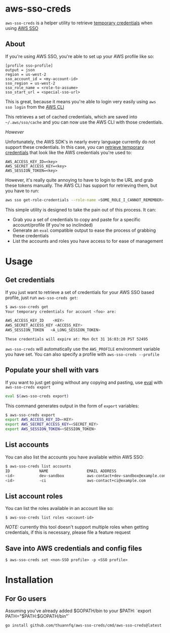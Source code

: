 # aws-sso-creds

`aws-sso-creds` is a helper utility to retrieve [temporary credentials](https://docs.aws.amazon.com/IAM/latest/UserGuide/id_credentials_temp.html) when using [AWS SSO](https://aws.amazon.com/single-sign-on/)

## About

If you're using AWS SSO, you're able to set up your AWS profile like so:

```
[profile sso-profile]
output = json
region = us-west-2
sso_account_id = <my-account-id>
sso_region = us-west-2
sso_role_name = <role-to-assume>
sso_start_url = <special-sso-url>
```

This is great, because it means you're able to login very easily using `aws sso login` from the [AWS CLI](https://aws.amazon.com/cli/)

This retrieves a set of cached credentials, which are saved into `~/.aws/sso/cache` and you can now use the AWS CLI with those credentials.

_However_

Unfortunately, the AWS SDK's in nearly every language currently do not support these credentials. In this case, you can [retrieve temporary credentials](https://aws.amazon.com/blogs/security/aws-single-sign-on-now-enables-command-line-interface-access-for-aws-accounts-using-corporate-credentials/) that look like the AWS credentials you're used to:

```
AWS_ACCESS_KEY_ID=<key>
AWS_SECRET_ACCESS_KEY=<key>
AWS_SESSION_TOKEN=<key>
```

However, it's really quite annoying to have to login to the URL and grab these tokens manually. The AWS CLI has support for retrieving them, but you have to run:

```bash
aws sso get-role-credentials --role-name <SOME_ROLE_I_CANNOT_REMEMBER> --account-id <WHATS_MY_ACCOUNT_ID_AGAIN?> --access-token <I_HAVE_TO_LOOK_THIS_UP_IN_A_FILE_WHERE?>
```

This simple utility is designed to take the pain out of this process. It can:

- Grab you a set of credentials to copy and paste for a specific account/profile (If you're so inclinded)
- Generate an `eval` compatible output to ease the process of grabbing these credentials
- List the accounts and roles you have access to for ease of management

# Usage

## Get credentials

If you just want to retrieve a set of credentials for your AWS SSO based profile, just run `aws-sso-creds get`:

```bash
$ aws-sso-creds get
Your temporary credentials for account <foo> are:

AWS_ACCESS_KEY_ID	 <KEY>
AWS_SECRET_ACCESS_KEY <ACCESS_KEY>
AWS_SESSION_TOKEN	<A_LONG_SESSION_TOKEN>

These credentials will expire at: Mon Oct 31 16:03:20 PST 52495
```

`aws-sso-creds` will automatically use the `AWS_PROFILE` environment variable you have set. You can also specify a profile with `aws-sso-creds --profile`

## Populate your shell with vars

If you want to just get going without any copying and pasting, use [eval](https://man7.org/linux/man-pages/man1/eval.1p.html) with `aws-sso-creds export`

```bash
eval $(aws-sso-creds export)
```

This command generates output in the form of `export` variables:

```bash
$ aws-sso-creds export
export AWS_ACCESS_KEY_ID=<KEY>
export AWS_SECRET_ACCESS_KEY=<SECRET_KEY>
export AWS_SESSION_TOKEN=<SESSION_TOKEN>
```

## List accounts

You can also list the accounts you have available within AWS SSO:

```bash
$ aws-sso-creds list accounts
ID             NAME                 EMAIL ADDRESS
<id>           dev-sandbox          aws-contact+dev-sandbox@example.com
<id>           -ci                  aws-contact+ci@example.com
```

## List account roles

You can list the roles available in an account like so:

```
$ aws-sso-creds list roles <account-id>
```

_NOTE:_ currently this tool doesn't support multiple roles when getting credentials, if this is necessary, please file a feature request

## Save into AWS credentials and config files

```
$ aws-sso-creds set <non-SSO profile> -p <SSO profile>
```

# Installation

## For Go users

Assuming you've already added $GOPATH/bin to your $PATH: `export PATH="$PATH:$GOPATH/bin"`

```
go install github.com/thuannfq/aws-sso-creds/cmd/aws-sso-creds@latest
```
